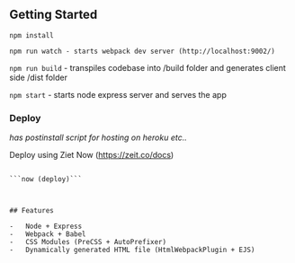 
## Getting Started

```npm install```

```npm run watch - starts webpack dev server (http://localhost:9002/)```

```npm run build``` - transpiles codebase into /build folder and generates client side /dist folder

```npm start``` - starts node express server and serves the app


### Deploy
*has postinstall script for hosting on heroku etc..*

Deploy using Ziet Now (https://zeit.co/docs)

```npm install -g now (install now package globally)

```now (deploy)```



## Features

-   Node + Express
-   Webpack + Babel
-   CSS Modules (PreCSS + AutoPrefixer)
-   Dynamically generated HTML file (HtmlWebpackPlugin + EJS)